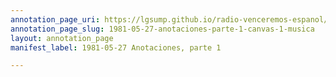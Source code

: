 ```yaml
---
annotation_page_uri: https://lgsump.github.io/radio-venceremos-espanol/annotations/1981-05-27-anotaciones-parte-1-canvas-1-musica.json
annotation_page_slug: 1981-05-27-anotaciones-parte-1-canvas-1-musica
layout: annotation_page
manifest_label: 1981-05-27 Anotaciones, parte 1

---
```

